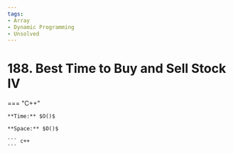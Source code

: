 ```yaml
---
tags:
- Array
- Dynamic Programming
- Unsolved
---
```



# 188. Best Time to Buy and Sell Stock IV

=== "C++"

    **Time:** $O()$

    **Space:** $O()$

    ``` c++
    ```